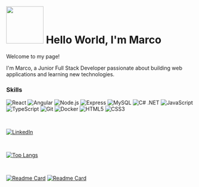 # <img src="https://i.giphy.com/media/v1.Y2lkPTc5MGI3NjExNWM2dG1jNmI1ajF3NG5saGJpa3AxMGRmZXNuYTBwb21wdXNhZ3h1eCZlcD12MV9pbnRlcm5hbF9naWZfYnlfaWQmY3Q9cw/SHjOSDkKZ18qOHA5B5/giphy.gif" width="100"/> Hello World, I'm Marco


<p>Welcome to my page! </br> 

I'm Marco, a Junior Full Stack Developer passionate about building web applications and learning new technologies.</p>



<h3>Skills</h3>

<p>
  <img alt="React" src="https://img.shields.io/badge/-React-45b8d8?style=flat-square&logo=react&logoColor=white" />
  <img alt="Angular" src="https://img.shields.io/badge/-Angular-DD0031?style=flat-square&logo=angular&logoColor=white" />
  <img alt="Node.js" src="https://img.shields.io/badge/-Node.js-43853d?style=flat-square&logo=node.js&logoColor=white" />
  <img alt="Express" src="https://img.shields.io/badge/-Express-000000?style=flat-square&logo=express&logoColor=white" />
  <img alt="MySQL" src="https://img.shields.io/badge/-MySQL-4479A1?style=flat-square&logo=mysql&logoColor=white" />
  <img alt="C# .NET" src="https://img.shields.io/badge/-C%23%20.NET-512BD4?style=flat-square&logo=.net&logoColor=white" />
  <img alt="JavaScript" src="https://img.shields.io/badge/-JavaScript-F7DF1E?style=flat-square&logo=javascript&logoColor=black" />
  <img alt="TypeScript" src="https://img.shields.io/badge/-TypeScript-007ACC?style=flat-square&logo=typescript&logoColor=white" />
  <img alt="Git" src="https://img.shields.io/badge/-Git-F05032?style=flat-square&logo=git&logoColor=white" />
  <img alt="Docker" src="https://img.shields.io/badge/-Docker-2496ED?style=flat-square&logo=docker&logoColor=white" />
  <img alt="HTML5" src="https://img.shields.io/badge/-HTML5-E34F26?style=flat-square&logo=html5&logoColor=white" />
  <img alt="CSS3" src="https://img.shields.io/badge/-CSS3-1572B6?style=flat-square&logo=css3&logoColor=white" />
</p>

<br>

<a href="https://www.linkedin.com/in/marcocenteno/" target="_blank"><img alt="LinkedIn" src="https://img.shields.io/badge/linkedin-%230077B5.svg?&style=for-the-badge&logo=linkedin&logoColor=white"/>

<br>

![Top Langs](https://github-readme-stats-sigma-five.vercel.app/api/top-langs/?username=Mack8&layout=compact&theme=radical)

<br>

[![Readme Card](https://github-readme-stats-sigma-five.vercel.app/api/pin/?username=Mack8&repo=GestaPet)](https://github.com/Mack8/GestaPet) [![Readme Card](https://github-readme-stats-sigma-five.vercel.app/api/pin/?username=Mack8&repo=NFTrove)](https://github.com/Mack8/NFTrove)


<!--
**Mack8/Mack8** is a ✨ _special_ ✨ repository because its `README.md` (this file) appears on your GitHub profile.

Here are some ideas to get you started:

- 🔭 I’m currently working on ...
- 🌱 I’m currently learning ...
- 👯 I’m looking to collaborate on ...
- 🤔 I’m looking for help with ...
- 💬 Ask me about ...
- 📫 How to reach me: ...
- 😄 Pronouns: ...
- ⚡ Fun fact: ...
-->
